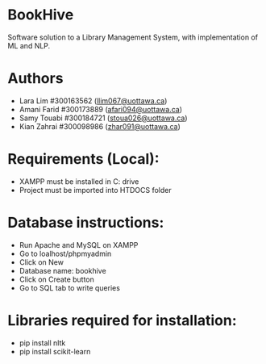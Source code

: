 # BookHive
Software solution to a Library Management System, with implementation of ML and NLP.

# Authors
- Lara Lim #300163562 (llim067@uottawa.ca)
- Amani Farid #300173889 (afari094@uottawa.ca)
- Samy Touabi #300184721 (stoua026@uottawa.ca)
- Kian Zahrai #300098986 (zhar091@uottawa.ca)

# Requirements (Local):
- XAMPP must be installed in C: drive
- Project must be imported into HTDOCS folder

# Database instructions:
- Run Apache and MySQL on XAMPP
- Go to loalhost/phpmyadmin
- Click on New
- Database name: bookhive
- Click on Create button
- Go to SQL tab to write queries

# Libraries  required for installation:
- pip install nltk
- pip install scikit-learn

